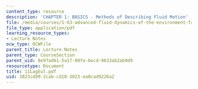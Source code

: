 ```yaml
---
content_type: resource
description: 'CHAPTER 1: BASICS - Methods of Describing Fluid Motion'
file: /media/courses/1-63-advanced-fluid-dynamics-of-the-environment-fall-2002/3823cd992cabcd183023ea0cad9226a2_11LagEul.pdf
file_type: application/pdf
learning_resource_types:
- Lecture Notes
ocw_type: OCWFile
parent_title: Lecture Notes
parent_type: CourseSection
parent_uid: 8e97ad61-5a17-09fa-6ecd-9633ab2ab9d9
resourcetype: Document
title: 11LagEul.pdf
uid: 3823cd99-2cab-cd18-3023-ea0cad9226a2
---
```

